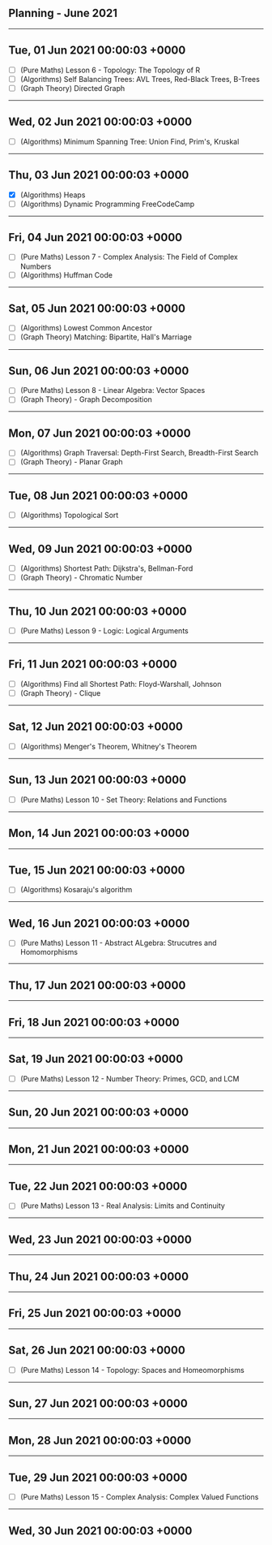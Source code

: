 ## Planning - June 2021

------------------------------------------------------------------------
Tue, 01 Jun 2021 00:00:03 +0000
------------------------------------------------------------------------

- [ ] (Pure Maths) Lesson 6 - Topology: The Topology of R
- [ ] (Algorithms) Self Balancing Trees: AVL Trees, Red-Black Trees, B-Trees
- [ ] (Graph Theory) Directed Graph

------------------------------------------------------------------------
Wed, 02 Jun 2021 00:00:03 +0000
------------------------------------------------------------------------

- [ ] (Algorithms) Minimum Spanning Tree: Union Find, Prim's, Kruskal

------------------------------------------------------------------------
Thu, 03 Jun 2021 00:00:03 +0000
------------------------------------------------------------------------

- [X] (Algorithms) Heaps
- [ ] (Algorithms) Dynamic Programming FreeCodeCamp

------------------------------------------------------------------------
Fri, 04 Jun 2021 00:00:03 +0000
------------------------------------------------------------------------

- [ ] (Pure Maths) Lesson 7 - Complex Analysis: The Field of Complex Numbers
- [ ] (Algorithms) Huffman Code

------------------------------------------------------------------------
Sat, 05 Jun 2021 00:00:03 +0000
------------------------------------------------------------------------

- [ ] (Algorithms) Lowest Common Ancestor
- [ ] (Graph Theory) Matching: Bipartite, Hall's Marriage

------------------------------------------------------------------------
Sun, 06 Jun 2021 00:00:03 +0000
------------------------------------------------------------------------

- [ ] (Pure Maths) Lesson 8 - Linear Algebra: Vector Spaces
- [ ] (Graph Theory) - Graph Decomposition

------------------------------------------------------------------------
Mon, 07 Jun 2021 00:00:03 +0000
------------------------------------------------------------------------

- [ ] (Algorithms) Graph Traversal: Depth-First Search, Breadth-First Search
- [ ] (Graph Theory) - Planar Graph

------------------------------------------------------------------------
Tue, 08 Jun 2021 00:00:03 +0000
------------------------------------------------------------------------

- [ ] (Algorithms) Topological Sort

------------------------------------------------------------------------
Wed, 09 Jun 2021 00:00:03 +0000
------------------------------------------------------------------------

- [ ] (Algorithms) Shortest Path: Dijkstra's, Bellman-Ford
- [ ] (Graph Theory) - Chromatic Number

------------------------------------------------------------------------
Thu, 10 Jun 2021 00:00:03 +0000
------------------------------------------------------------------------

- [ ] (Pure Maths) Lesson 9 - Logic: Logical Arguments

------------------------------------------------------------------------
Fri, 11 Jun 2021 00:00:03 +0000
------------------------------------------------------------------------

- [ ] (Algorithms) Find all Shortest Path: Floyd-Warshall, Johnson
- [ ] (Graph Theory) - Clique

------------------------------------------------------------------------
Sat, 12 Jun 2021 00:00:03 +0000
------------------------------------------------------------------------

- [ ] (Algorithms) Menger's Theorem, Whitney's Theorem

------------------------------------------------------------------------
Sun, 13 Jun 2021 00:00:03 +0000
------------------------------------------------------------------------

- [ ] (Pure Maths) Lesson 10 - Set Theory: Relations and Functions

------------------------------------------------------------------------
Mon, 14 Jun 2021 00:00:03 +0000
------------------------------------------------------------------------


------------------------------------------------------------------------
Tue, 15 Jun 2021 00:00:03 +0000
------------------------------------------------------------------------

- [ ] (Algorithms) Kosaraju's algorithm

------------------------------------------------------------------------
Wed, 16 Jun 2021 00:00:03 +0000
------------------------------------------------------------------------

- [ ] (Pure Maths) Lesson 11 - Abstract ALgebra: Strucutres and Homomorphisms

------------------------------------------------------------------------
Thu, 17 Jun 2021 00:00:03 +0000
------------------------------------------------------------------------


------------------------------------------------------------------------
Fri, 18 Jun 2021 00:00:03 +0000
------------------------------------------------------------------------


------------------------------------------------------------------------
Sat, 19 Jun 2021 00:00:03 +0000
------------------------------------------------------------------------

- [ ] (Pure Maths) Lesson 12 - Number Theory: Primes, GCD, and LCM

------------------------------------------------------------------------
Sun, 20 Jun 2021 00:00:03 +0000
------------------------------------------------------------------------


------------------------------------------------------------------------
Mon, 21 Jun 2021 00:00:03 +0000
------------------------------------------------------------------------


------------------------------------------------------------------------
Tue, 22 Jun 2021 00:00:03 +0000
------------------------------------------------------------------------

- [ ] (Pure Maths) Lesson 13 - Real Analysis: Limits and Continuity

------------------------------------------------------------------------
Wed, 23 Jun 2021 00:00:03 +0000
------------------------------------------------------------------------


------------------------------------------------------------------------
Thu, 24 Jun 2021 00:00:03 +0000
------------------------------------------------------------------------


------------------------------------------------------------------------
Fri, 25 Jun 2021 00:00:03 +0000
------------------------------------------------------------------------


------------------------------------------------------------------------
Sat, 26 Jun 2021 00:00:03 +0000
------------------------------------------------------------------------

- [ ] (Pure Maths) Lesson 14 - Topology: Spaces and Homeomorphisms

------------------------------------------------------------------------
Sun, 27 Jun 2021 00:00:03 +0000
------------------------------------------------------------------------


------------------------------------------------------------------------
Mon, 28 Jun 2021 00:00:03 +0000
------------------------------------------------------------------------


------------------------------------------------------------------------
Tue, 29 Jun 2021 00:00:03 +0000
------------------------------------------------------------------------

- [ ] (Pure Maths) Lesson 15 - Complex Analysis: Complex Valued Functions

------------------------------------------------------------------------
Wed, 30 Jun 2021 00:00:03 +0000
------------------------------------------------------------------------


